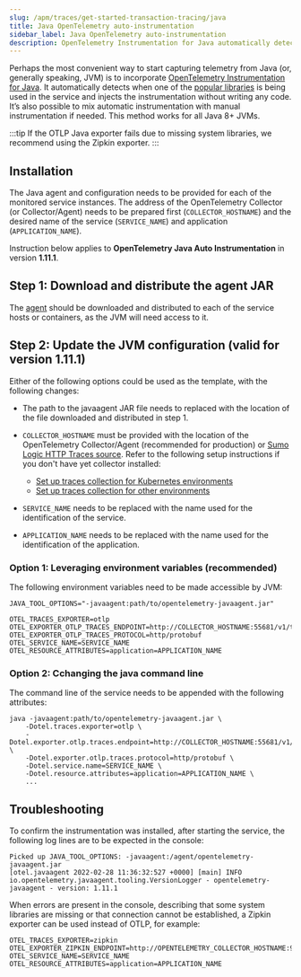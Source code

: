 ```yaml
---
slug: /apm/traces/get-started-transaction-tracing/java
title: Java OpenTelemetry auto-instrumentation
sidebar_label: Java OpenTelemetry auto-instrumentation
description: OpenTelemetry Instrumentation for Java automatically detects when one of the popular libraries is being used in the service and injects the instrumentation without writing any code.
---
```


Perhaps the most convenient way to start capturing telemetry from Java (or, generally speaking, JVM) is to incorporate [OpenTelemetry Instrumentation for Java](https://github.com/open-telemetry/opentelemetry-java-instrumentation). It automatically detects when one of the [popular libraries](https://github.com/open-telemetry/opentelemetry-java-instrumentation#supported-libraries-frameworks-and-application-servers) is being used in the service and injects the instrumentation without writing any code. It’s also possible to mix automatic instrumentation with manual instrumentation if needed. This method works for all Java 8+ JVMs.

:::tip
If the OTLP Java exporter fails due to missing system libraries, we recommend using the Zipkin exporter.
:::

## Installation

The Java agent and configuration needs to be provided for each of the monitored service instances. The address of the OpenTelemetry Collector (or Collector/Agent) needs to be prepared first (`COLLECTOR_HOSTNAME`) and the desired name of the service (`SERVICE_NAME`) and application (`APPLICATION_NAME`).

Instruction below applies to **OpenTelemetry Java Auto Instrumentation** in version **1.11.1**.

## Step 1: Download and distribute the agent JAR

The [agent](https://github.com/open-telemetry/opentelemetry-java-instrumentation/releases/download/v1.11.1/opentelemetry-javaagent.jar) should be downloaded and distributed to each of the service hosts or containers, as the JVM will need access to it.

## Step 2: Update the JVM configuration (valid for version 1.11.1)

Either of the following options could be used as the template, with the following changes:

* The path to the javaagent JAR file needs to replaced with the location of the file downloaded and distributed in step 1.
* `COLLECTOR_HOSTNAME` must be provided with the location of the OpenTelemetry Collector/Agent (recommended for production) or [Sumo Logic HTTP Traces source](../../http-traces-source.md). Refer to the following setup instructions if you don't have yet collector installed:

  * [Set up traces collection for Kubernetes environments](../../set-up-traces-collection-for-kubernetes-environments.md)
  * [Set up traces collection for other environments](../../set-up-traces-collection-for-other-environments.md)

* `SERVICE_NAME` needs to be replaced with the name used for the identification of the service.
* `APPLICATION_NAME` needs to be replaced with the name used for the identification of the application.

### Option 1: Leveraging environment variables (recommended)

The following environment variables need to be made accessible by JVM:

```
JAVA_TOOL_OPTIONS="-javaagent:path/to/opentelemetry-javaagent.jar"

OTEL_TRACES_EXPORTER=otlp
OTEL_EXPORTER_OTLP_TRACES_ENDPOINT=http://COLLECTOR_HOSTNAME:55681/v1/traces
OTEL_EXPORTER_OTLP_TRACES_PROTOCOL=http/protobuf
OTEL_SERVICE_NAME=SERVICE_NAME
OTEL_RESOURCE_ATTRIBUTES=application=APPLICATION_NAME
```

### Option 2: Cchanging the java command line

The command line of the service needs to be appended with the following
attributes:

```
java -javaagent:path/to/opentelemetry-javaagent.jar \
    -Dotel.traces.exporter=otlp \
    -Dotel.exporter.otlp.traces.endpoint=http://COLLECTOR_HOSTNAME:55681/v1/traces \
    -Dotel.exporter.otlp.traces.protocol=http/protobuf \
    -Dotel.service.name=SERVICE_NAME \
    -Dotel.resource.attributes=application=APPLICATION_NAME \
    ...
```

## Troubleshooting

To confirm the instrumentation was installed, after starting the service, the following log lines are to be expected in the console:

```
Picked up JAVA_TOOL_OPTIONS: -javaagent:/agent/opentelemetry-javaagent.jar
[otel.javaagent 2022-02-28 11:36:32:527 +0000] [main] INFO io.opentelemetry.javaagent.tooling.VersionLogger - opentelemetry-javaagent - version: 1.11.1
```

When errors are present in the console, describing that some system libraries are missing or that connection cannot be established, a Zipkin exporter can be used instead of OTLP, for example:

```
OTEL_TRACES_EXPORTER=zipkin
OTEL_EXPORTER_ZIPKIN_ENDPOINT=http://OPENTELEMETRY_COLLECTOR_HOSTNAME:9411/api/v2/spans
OTEL_SERVICE_NAME=SERVICE_NAME
OTEL_RESOURCE_ATTRIBUTES=application=APPLICATION_NAME
```
